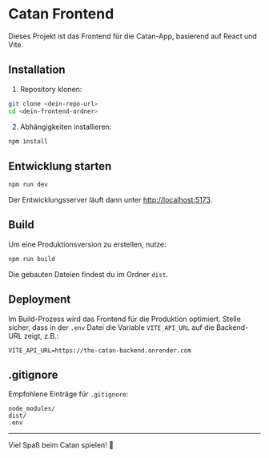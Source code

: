 # Catan Frontend

Dieses Projekt ist das Frontend für die Catan-App, basierend auf React und Vite.

## Installation

1. Repository klonen:

```bash
git clone <dein-repo-url>
cd <dein-frontend-ordner>
````

2. Abhängigkeiten installieren:

```bash
npm install
```

## Entwicklung starten

```bash
npm run dev
```

Der Entwicklungsserver läuft dann unter [http://localhost:5173](http://localhost:5173).

## Build

Um eine Produktionsversion zu erstellen, nutze:

```bash
npm run build
```

Die gebauten Dateien findest du im Ordner `dist`.

## Deployment

Im Build-Prozess wird das Frontend für die Produktion optimiert. Stelle sicher, dass in der `.env` Datei die Variable `VITE_API_URL` auf die Backend-URL zeigt, z.B.:

```
VITE_API_URL=https://the-catan-backend.onrender.com
```

## .gitignore

Empfohlene Einträge für `.gitignore`:

```
node_modules/
dist/
.env
```

---

Viel Spaß beim Catan spielen! 🎲
